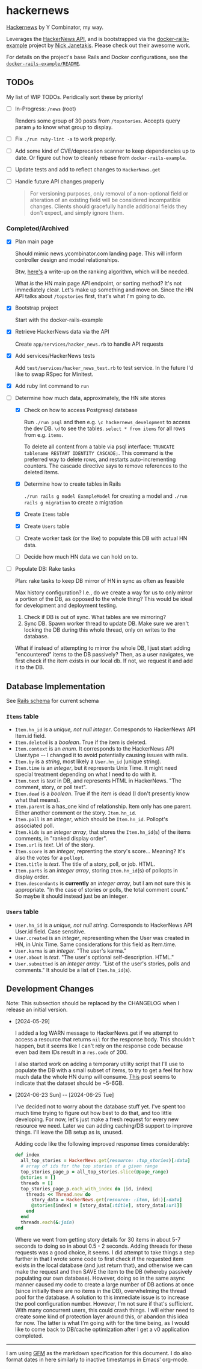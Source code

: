 # hackernews

[Hackernews](https://news.ycombinator.com/) by Y Combinator, my way.

Leverages the [HackerNews API](https://github.com/HackerNews/API), and is bootstrapped via the [docker-rails-example](https://github.com/nickjj/docker-rails-example/tree/main) project by [Nick Janetakis](https://nickjanetakis.com/). Please check out their awesome work.

For details on the project's base Rails and Docker configurations, see the [`docker-rails-example/README`](https://github.com/nickjj/docker-rails-example/blob/c2e3a4bec4bf355b1c6882f34dd74eb438035a50/README.md).

## TODOs

My list of WIP TODOs. Peridically sort these by priority!

* [ ] In-Progress: `/news` (root)

  Renders some group of 30 posts from `/topstories`. Accepts query param `p` to know what group to display.

* [ ] Fix `./run ruby-lint -a` to work properly.

* [ ] Add some kind of CVE/deprecation scanner to keep dependencies up to date. Or figure out how to cleanly rebase from `docker-rails-example`.

* [ ] Update tests and add to reflect changes to `HackerNews.get`

* [ ] Handle future API changes properly

  > For versioning purposes, only removal of a non-optional field or alteration of an existing field will be considered incompatible changes. Clients should gracefully handle additional fields they don't expect, and simply ignore them.

### Completed/Archived

* [x] Plan main page

  Should mimic news.ycombinator.com landing page. This will inform controller design and model relationships.

  Btw, [here's](https://vigneshwarar.substack.com/p/hackernews-ranking-algorithm-how) a write-up on the ranking algorithm, which will be needed.
  
  What _is_ the HN main page API endpoint, or sorting method? It's not immediately clear. Let's make up something and move on. Since the HN API talks about `/topstories` first, that's what I'm going to do.

* [X] Bootstrap project

  Start with the docker-rails-example

* [X] Retrieve HackerNews data via the API

  Create `app/services/hacker_news.rb` to handle API requests

* [X] Add services/HackerNews tests

  Add `test/services/hacker_news_test.rb` to test service. In the future I'd like to swap RSpec for Minitest.

* [X] Add ruby lint command to `run`

* [ ] Determine how much data, approximately, the HN site stores

  * [X] Check on how to access Postgresql database

    Run `./run psql` and then e.g. `\c hackernews_development` to access the dev DB. `\d` to see the tables. `select * from items` for all rows from e.g. `items`.
    
    To delete all content from a table via psql interface: `TRUNCATE tablename RESTART IDENTITY CASCADE;`. This command is the preferred way to delete rows, and restarts auto-incrementing counters. The cascade directive says to remove references to the deleted items.

  * [X] Determine how to create tables in Rails

    `./run rails g model ExampleModel` for creating a model and `./run rails g migration` to create a migration

  * [X] Create `Items` table

  * [X] Create `Users` table

  * [ ] Create worker task (or the like) to populate this DB with actual HN data.

  * [ ] Decide how much HN data we can hold on to.

* [ ] Populate DB: Rake tasks

  Plan: rake tasks to keep DB mirror of HN in sync as often as feasible
  
  Max history configuration? I.e., do we create a way for us to only mirror a portion of the DB, as opposed to the whole thing? This would be ideal for development and deployment testing.
  
  1. Check if DB is out of sync. What tables are we mirroring?
  2. Sync DB. Spawn worker thread to update DB. Make sure we aren't locking the DB during this whole thread, only on writes to the database.
  
  What if instead of attempting to mirror the whole DB, I just start adding "encountered" items to the DB passively? Then, as a user navigates, we first check if the item exists in our local db. If not, we request it and add it to the DB.

## Database Implementation

See [Rails schema](/db/schema.rb) for current schema

### `Items` table

* `Item.hn_id` is a _unique, not null integer_. Corresponds to HackerNews API Item.id field.
* `Item.deleted` is a _boolean_. True if the item is deleted.
* `Item.context` is an _enum_. It corresponds to the HackerNews API User.type -- I changed it to avoid potentially causing issues with rails.
* `Item.by` is a _string_, most likely a `User.hn_id` (unique string).
* `Item.time` is an _integer_, but it represents Unix Time. It might need special treatment depending on what I need to do with it.
* `Item.text` is _text_ in DB, and represents HTML in HackerNews. "The comment, story, or poll text".
* `Item.dead` is a _boolean_. True if the item is dead (I don't presently know what that means).
* `Item.parent` is a has_one kind of relationship. Item only has one parent. Either another comment or the story. `Item.hn_id`.
* `Item.poll` is an _integer_, which should be `Item.hn_id`. Pollopt's associated poll.
* `Item.kids` is an _integer array_, that stores the `Item.hn_id`(s) of the items comments, in "ranked display order".
* `Item.url` is _text_. Url of the story.
* `Item.score` is an _integer_, reprenting the story's score... Meaning? It's also the votes for a `pollopt`.
* `Item.title` is _text_. The title of a story, poll, or job. HTML.
* `Item.parts` is an _integer array_, storing `Item.hn_id`(s) of pollopts in display order.
* `Item.descendants` is __currently__ an _integer array_, but I am not sure this is appropriate. "In the case of stories or polls, the total comment count." So maybe it should instead just be an integer.

### `Users` table

* `User.hn_id` is a _unique, not null string_. Corresponds to HackerNews API User.id field. Case sensitive.
* `User.created` is an _integer_, representing when the User was created in HN, in Unix Time. Same considerations for this field as Item.time.
* `User.karma` is an _integer_. "The user's karma."
* `User.about` is _text_. "The user's optional self-description. HTML."
* `User.submitted` is an _integer array_. "List of the user's stories, polls and comments." It should be a list of `Item.hn_id`(s).

## Development Changes

Note: This subsection should be replaced by the CHANGELOG when I release an
initial version.

* [2024-05-29] 

  I added a log WARN message to HackerNews.get if we attempt to access a
  resource that returns `nil` for the response body. This shouldn't happen, but
  it seems like I can't rely on the response code because even bad item IDs
  result in a `res.code` of 200.

  I also started work on adding a temporary utility script that I'll use to
  populate the DB with a small subset of items, to try to get a feel for how
  much data the whole HN dump will consume.
  [This](https://news.ycombinator.com/item?id=38861301) post seems to indicate
  that the dataset should be ~5-6GB.
  
* [2024-06-23 Sun] -- [2024-06-25 Tue] 

  I've decided not to worry about the database stuff yet. I've spent too much
  time trying to figure out how best to do that, and too little developing. For
  now, let's just make a fresh request for every new resource we need. Later we
  can adding caching/DB support to improve things. I'll leave the DB setup as
  is, unused.
  
  Adding code like the following improved response times considerably:
  
  ```ruby
  def index
    all_top_stories = HackerNews.get(resource: :top_stories)[:data]
    # array of ids for the top stories of a given range
    top_stories_page_p = all_top_stories.slice(@page_range)
    @stories = []
    threads = []
    top_stories_page_p.each_with_index do |id, index|
      threads << Thread.new do
        story_data = HackerNews.get(resource: :item, id:)[:data]
        @stories[index] = [story_data[:title], story_data[:url]]
      end
    end
    threads.each(&:join)
  end
  ```
  
  Where we went from getting story details for 30 items in about 5-7 seconds to
  doing so in about 0.5 - 2 seconds. Adding threads for these requests was a
  good choice, it seems. I did attempt to take things a step further in that I
  wrote some code to first check if the requested item exists in the local
  database (and just return that), and otherwise we can make the request and
  then SAVE the item to the DB (whereby passively populating our own database).
  However, doing so in the same async manner caused my code to create a large
  number of DB actions at once (since initially there are no items in the DB),
  overwhelming the thread pool for the database. A solution to this immediate
  issue is to increase the pool configuration number. However, I'm not sure if
  that's sufficient. With many concurrent users, this could crash things. I will
  either need to create some kind of protection layer around this, or abandon
  this idea for now. The latter is what I'm going with for the time being, as I
  would like to come back to DB/cache optimization after I get a v0 application
  completed.

---

I am using [GFM](https://github.github.com/gfm/) as the markdown specification
for this document. I do also format dates in here similarly to inactive
timestamps in Emacs' org-mode.
